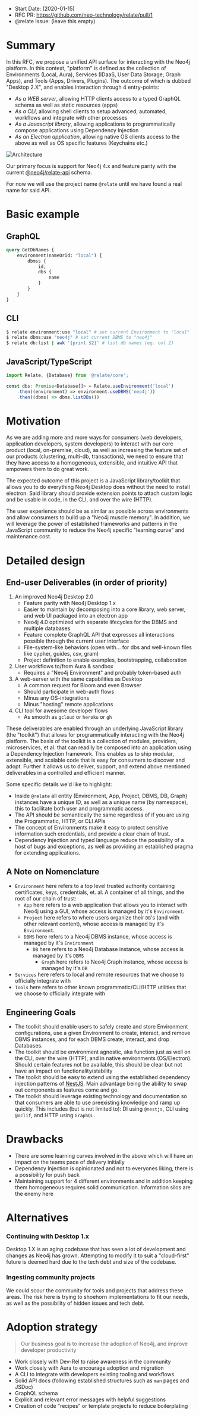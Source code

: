 -   Start Date: (2020-01-15)
-   RFC PR: https://github.com/neo-technology/relate/pull/1
-   @relate Issue: (leave this empty)

# Summary

In this RFC, we propose a unified API surface for interacting with the Neo4j platform.
In this context, "platform" is defined as the collection of Environments (Local, Aura), Services (IDaaS, User Data Storage, Graph Apps), and Tools (Apps, Drivers, Plugins).
The outcome of which is dubbed "Desktop 2.X", and enables interaction through 4 entry-points:

-   _As a WEB server_, allowing HTTP clients access to a typed GraphQL schema as well as static resources (apps)
-   _As a CLI_, allowing shell clients to setup advanced, automated, workflows and integrate with other processes
-   _As a Javascript library_, allowing applications to programmatically compose applications using Dependency Injection
-   _As an Electron application_, allowing native OS clients access to the above as well as OS specific features (Keychains etc.)

![Architecture](./imgs/architecture.png)

Our primary focus is support for Neo4j 4.x and feature parity with the current [@neo4j/relate-api](https://github.com/neo4j-apps/relate-api) schema.

For now we will use the project name `@relate` until we have found a real name for said API.

# Basic example

## GraphQL

```GraphQL
query GetDbNames {
    environment(nameOrId: "local") {
        dbmss {
            id,
            dbs {
                name
            }
        }
    }
}
```

## CLI

```sh
$ relate environment:use "local" # set current Environment to "local"
$ relate dbms:use "neo4j" # set current DBMS to "neo4j"
$ relate db:list | awk '{print $2}' # list db names (eg. col 2)
```

## JavaScript/TypeScript

```TypeScript
import Relate, {Database} from '@relate/core';

const dbs: Promise<Database[]> = Relate.useEnvironment('local')
    .then((environment) => environment.useDBMS('neo4j'))
    .then((dbms) => dbms.listDBs())
```

# Motivation

As we are adding more and more ways for consumers (web developers, application developers, system developers) to interact with our core product (local, on-premise, cloud),
as well as increasing the feature set of our products (clustering, multi-db, transactions),
we need to ensure that they have access to a homogeneous, extensible, and intuitive API that empowers them to do great work.

The expected outcome of this project is a JavaScript library/toolkit that allows you to do everything Neo4j Desktop does without the need to install electron.
Said library should provide extension points to attach custom logic and be usable in code, in the CLI, and over the wire (HTTP).

The user experience should be as similar as possible across environments and allow consumers to build up a "Neo4j muscle memory".
In addition, we will leverage the power of established frameworks and patterns in the JavaScript community to reduce the Neo4j specific "learning curve" and maintenance cost.

# Detailed design

## End-user Deliverables (in order of priority)

1. An improved Neo4j Desktop 2.0
    - Feature parity with Neo4j Desktop 1.x
    - Easier to maintain by decomposing into a core library, web server, and web UI packaged into an electron app
    - Neo4j 4.0 optimized with separate lifecycles for the DBMS and multiple databases
    - Feature complete GraphQL API that expresses all interactions possible through the current user interface
    - File-system-like behaviors (open with... for dbs and well-known files like cypher, guides, csv, gram)
    - Project definition to enable examples, bootstrapping, collaboration
2. User workflows to/from Aura & sandbox
    - Requires a "Neo4j Environment" and probably token-based auth
3. A web-server with the same capabilities as Desktop
    - A common request for Bloom and even Browser
    - Should participate in web-auth flows
    - Minus any OS-integrations
    - Minus "hosting" remote applications
4. CLI tool for awesome developer flows
    - As smooth as `gcloud` or `heroku` or `gh`

These deliverables are enabled through an underlying JavaScript library (the "toolkit") that allows for programmatically interacting with the Neo4j platform.
The basis of the toolkit is a collection of modules, providers, microservices, et al. that can readily be composed into an application using a Dependency Injection framework.
This enables us to ship modular, extensible, and scalable code that is easy for consumers to discover and adopt. Further it allows us to deliver, support, and extend above mentioned deliverables in a controlled and efficient manner.

Some specific details we'd like to highlight:

-   Inside `@relate` all entity (Environment, App, Project, DBMS, DB, Graph) instances have a unique ID, as well as a unique name (by namespace), this to facilitate both user and programmatic access.
-   The API should be semantically the same regardless of if you are using the Programmatic, HTTP, or CLI APIs
-   The concept of Environments make it easy to protect sensitive information such credentials, and provide a clear chain of trust.
-   Dependency Injection and typed language reduce the possibility of a host of bugs and exceptions, as well as providing an established pragma for extending applications.

## A Note on Nomenclature

-   `Environment` here refers to a top level trusted authority containing certificates, keys, credentials, et. al. A container of all things, and the root of our chain of trust:
    -   `App` here refers to a web application that allows you to interact with Neo4j using a GUI, whose access is managed by it's `Environment`.
    -   `Project` here refers to where users organize their `DB`'s (and with other relevant content), whose access is managed by it's `Environment`.
    -   `DBMS` here refers to a Neo4j DBMS instance, whose access is managed by it's `Environment`
        -   `DB` here refers to a Neo4j Database instance, whose access is managed by it's `DBMS`
            -   `Graph` here refers to Neo4j Graph instance, whose access is managed by it's `DB`
-   `Services` here refers to local and remote resources that we choose to officially integrate with
-   `Tools` here refers to other known programmatic/CLI/HTTP utilities that we choose to officially integrate with

## Engineering Goals

-   The toolkit should enable users to safely create and store Environment configurations, use a given Environment to create, interact, and remove DBMS instances, and for each DBMS create, interact, and drop Databases.
-   The toolkit should be environment agnostic, aka function just as well on the CLI, over the wire (HTTP), and in native environments (OS/Electron). Should certain features not be available, this should be clear but not have an impact on functionality/stability
-   The toolkit should be easy to extend using the established dependency injection patterns of [NestJS](https://nestjs.com/). Main advantage being the ability to swap out components as features come and go.
-   The toolkit should leverage existing technology and documentation so that consumers are able to use preexisting knowledge and ramp up quickly. This includes (but is not limited to): DI using `@nestjs`, CLI using `@oclif`, and HTTP using `GraphQL`.

# Drawbacks

-   There are some learning curves involved in the above which will have an impact on the teams pace of delivery initially
-   Dependency Injection is opinionated and not to everyones liking, there is a possibility for push back
-   Maintaining support for 4 different environments and in addition keeping them homogeneous requires solid communication. Information silos are the enemy here

# Alternatives

### Continuing with Desktop 1.x

Desktop 1.X is an aging codebase that has seen a lot of development and changes as Neo4j has grown. Attempting to modify it to suit a "cloud-first" future is deemed hard due to the tech debt and size of the codebase.

### Ingesting community projects

We could scour the community for tools and projects that address these areas. The risk here is trying to shoehorn implementations to fit our needs, as well as the possibility of hidden issues and tech debt.

# Adoption strategy

> Our business goal is to increase the adoption of Neo4j, and improve developer productivity

-   Work closely with Dev-Rel to raise awareness in the community
-   Work closely with Aura to encourage adoption and migration
-   A CLI to integrate with developers existing tooling and workflows
-   Solid API docs (following established structures such as `man` pages and JSDoc)
-   GraphQL schema
-   Explicit and relevant error messages with helpful suggestions
-   Creation of code "recipes" or template projects to reduce boilerplating
